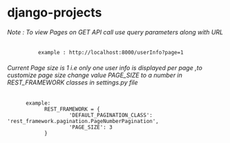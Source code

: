 # django-projects  
  
 ###### Note : To view Pages on GET API call  use query parameters along with URL
              example : http://localhost:8000/userInfo?page=1
              
 ###### Current Page size is 1 i.e only one user info is displayed per page ,to customize page size change value PAGE_SIZE to a number in REST_FRAMEWORK classes in settings.py file
          example: 
                REST_FRAMEWORK = {
                        'DEFAULT_PAGINATION_CLASS': 'rest_framework.pagination.PageNumberPagination',
                        'PAGE_SIZE': 3
                }
